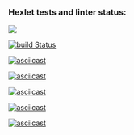 ### Hexlet tests and linter status:
<a href="https://codeclimate.com/github/Jeddsenn/java-project-lvl1/maintainability"><img src="https://api.codeclimate.com/v1/badges/7c1d8a34c01a66f2c6b5/maintainability" /></a>

[![build Status](https://github.com/Jeddsenn/java-project-lvl1/workflows/build/badge.svg)](https://github.com/Jeddsenn/java-project-lvl1/actions)

[![asciicast](https://asciinema.org/a/I7KjCo2HoART0xnu3xVjNKAqr.svg)](https://asciinema.org/a/I7KjCo2HoART0xnu3xVjNKAqr)

[![asciicast](https://asciinema.org/a/JQDjDChzpyZd1zhGSvPptHe7a.svg)](https://asciinema.org/a/JQDjDChzpyZd1zhGSvPptHe7a)

[![asciicast](https://asciinema.org/a/odsZH2UBrhZvmfpRKMLBuHCl2.svg)](https://asciinema.org/a/odsZH2UBrhZvmfpRKMLBuHCl2)

[![asciicast](https://asciinema.org/a/KYKE3YOn6ieClRPfC5a4dqXlh.svg)](https://asciinema.org/a/KYKE3YOn6ieClRPfC5a4dqXlh)

[![asciicast](https://asciinema.org/a/7WAEqjL1Ynd9mqaKhGUgW9jEZ.svg)](https://asciinema.org/a/7WAEqjL1Ynd9mqaKhGUgW9jEZ)
